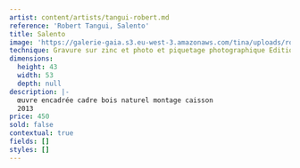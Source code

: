 ```yaml
---
artist: content/artists/tangui-robert.md
reference: 'Robert Tangui, Salento'
title: Salento
image: 'https://galerie-gaia.s3.eu-west-3.amazonaws.com/tina/uploads/robert-tangui/@Tangui Robert-Salento-40x50_1.jpg'
technique: Gravure sur zinc et photo et piquetage photographique Edition en 20 exemplaires
dimensions:
  height: 43
  width: 53
  depth: null
description: |-
  œuvre encadrée cadre bois naturel montage caisson   
  2013 
price: 450
sold: false
contextual: true
fields: []
styles: []
---
```


